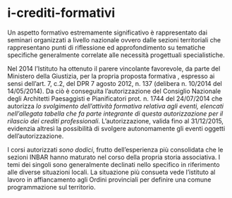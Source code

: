 # i-crediti-formativi

Un aspetto formativo estremamente significativo è rappresentato dai seminari organizzati a livello nazionale ovvero dalle sezioni territoriali che rappresentano punti di riflessione ed approfondimento su tematiche specifiche generalmente correlate alle necessità progettuali specialistiche.

Nel 2014 l’Istituto ha ottenuto il parere vincolante favorevole, da parte del Ministero della Giustizia, per la propria proposta  formativa , espresso ai sensi dell’art. 7, c.2, del DPR 7 agosto 2012, n. 137 (delibera n. 10/2014 del 14/05/2014). Da ciò è conseguita l’autorizzazione del Consiglio Nazionale degli Architetti Paesaggisti e Pianificatori prot. n. 1744 del 24/07/2014 che autorizza *lo svolgimento dell’attività formativa relativa agli eventi, elencati nell’allegata tabella che fa parte integrante di questa autorizzazione per il rilascio dei crediti professionali*. L’autorizzazione, valida fino al 31/12/2015, evidenzia altresì la possibilità di svolgere autonomamente gli eventi oggetti dell’autorizzazione. 

I corsi autorizzati _sono dodici_, frutto dell’esperienza più consolidata che le sezioni INBAR hanno maturato nel corso della propria storia associativa. I temi dei singoli sono generalmente declinati nello specifico in riferimento alle diverse situazioni locali. La situazione più consueta vede l’istituto al lavoro in affiancamento agli Ordini provinciali per definire una comune programmazione sul territorio.
